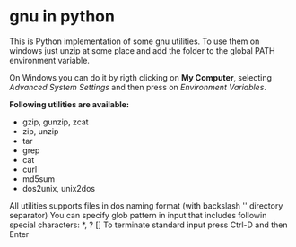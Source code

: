 gnu in python
=============

This is Python implementation of some gnu utilities.
To use them on windows just unzip at some place and add the folder to the global PATH environment variable.

On Windows you can do it by rigth clicking on **My Computer**, selecting _Advanced System Settings_
and then press on _Environment Variables_.

**Following utilities are available:**
* gzip, gunzip, zcat
* zip, unzip
* tar
* grep
* cat
* curl
* md5sum
* dos2unix, unix2dos

All utilities supports files in dos naming format (with backslash '\' directory separator)
You can specify glob pattern in input that includes followin special characters: *, ? []
To terminate standard input press Ctrl-D and then Enter
